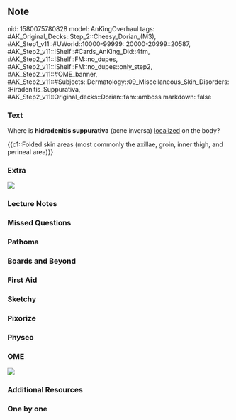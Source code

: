 ## Note
nid: 1580075780828
model: AnKingOverhaul
tags: #AK_Original_Decks::Step_2::Cheesy_Dorian_(M3), #AK_Step1_v11::#UWorld::10000-99999::20000-20999::20587, #AK_Step2_v11::!Shelf::#Cards_AnKing_Did::4fm, #AK_Step2_v11::!Shelf::FM::no_dupes, #AK_Step2_v11::!Shelf::FM::no_dupes::only_step2, #AK_Step2_v11::#OME_banner, #AK_Step2_v11::#Subjects::Dermatology::09_Miscellaneous_Skin_Disorders::Hiradenitis_Suppurativa, #AK_Step2_v11::Original_decks::Dorian::fam::amboss
markdown: false

### Text
Where is <b>hidradenitis suppurativa</b> (acne inversa)
<u>localized</u> on the body?
<div>
  {{c1::Folded skin areas (most commonly the axillae, groin, inner
  thigh, and perineal area)}}
</div>

### Extra
<img src="ds00818_im00329_ans7_hidradenitisthu_jpg.jpg">

### Lecture Notes


### Missed Questions


### Pathoma


### Boards and Beyond


### First Aid


### Sketchy


### Pixorize


### Physeo


### OME
<div class="ome-widget">
  <a href="https://onlinemeded.org?ref=anki"><img src=
  "_OME_AnkiFlashcards_General_3.png"></a>
</div>

### Additional Resources


### One by one

